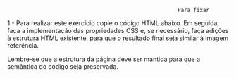                                                           Para fixar

1 - Para realizar este exercício copie o código HTML abaixo. Em seguida, faça a implementação das propriedades CSS e, se necessário, faça adições à estrutura HTML existente, para que o resultado final seja similar à imagem referência.

Lembre-se que a estrutura da página deve ser mantida para que a semântica do código seja preservada.  
